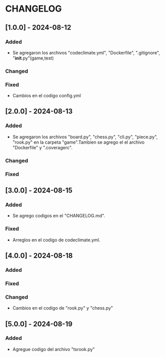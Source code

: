 # CHANGELOG

## [1.0.0] - 2024-08-12
### Added
- Se agregaron los archivos "codeclimate.yml", "Dockerfile", ".gitignore", "__init__.py"(game,test)
### Changed

### Fixed
- Cambios en el codigo config.yml

## [2.0.0] - 2024-08-13
### Added
- Se agregaron los archivos "board.py", "chess.py", "cli.py", "piece.py", "rook.py" en la carpeta "game".Tambien se agrego el el archivo "Dockerfile" y ".coveragerc".
### Changed 

### Fixed 

## [3.0.0] - 2024-08-15
### Added
- Se agrego codigos en el "CHANGELOG.md".
### Fixed 
- Arreglos en el codigo de codeclimate.yml.

## [4.0.0] - 2024-08-18
### Added 

### Fixed

### Changed 
- Cambios en el codigo de "rook.py" y "chess.py"
## [5.0.0] - 2024-08-19
### Added 
- Agregue codigo del archivo "tsrook.py"
